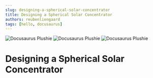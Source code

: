 ```yaml
---
slug: designing-a-spherical-solar-concentrator
title: Designing a Spherical Solar Concentrator
authors: reubenliengaard
tags: [hello, docusaurus]
---
```


![Docusaurus Plushie](/img/solar-concentrator-1)
![Docusaurus Plushie](/img/solar-concentrator-3)
![Docusaurus Plushie](/img/solar-concentrator-4)

# Designing a Spherical Solar Concentrator

